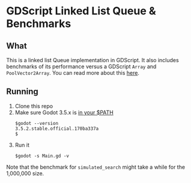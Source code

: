 # GDScript Linked List Queue & Benchmarks

## What

This is a linked list Queue implementation in GDScript. It also includes benchmarks of its performance versus a GDScript `Array` and `PoolVector2Array`. You can read more about this [here](https://blog.bigturtleworks.com/posts/gdscript-linked-list-queue-benchmarks/).

## Running

1. Clone this repo
2. Make sure Godot 3.5.x is [in your $PATH](https://docs.godotengine.org/en/3.5/tutorials/editor/command_line_tutorial.html#path)
    ```
    $godot --version
    3.5.2.stable.official.170ba337a
    $
    ```
2. Run it
    ```
    $godot -s Main.gd -v
    ```

Note that the benchmark for `simulated_search` might take a while for the 1,000,000 size.
